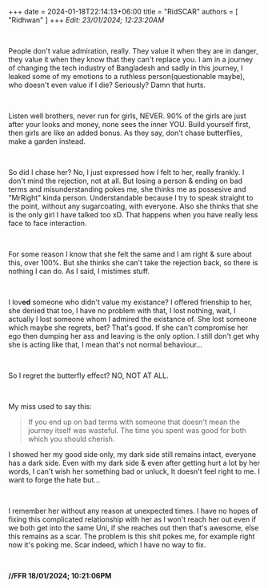 +++ 
date = 2024-01-18T22:14:13+06:00
title = "RidSCAR"
authors = [ "Ridhwan" ]
+++
*Edit: 23/01/2024; 12:23:20AM*

<br>

People don't value admiration, really. They value it when they are in danger, they value it when they know that they can't replace you. I am in a journey of changing the tech industry of Bangladesh and sadly in this journey, I leaked some of my emotions to a ruthless person(questionable maybe), who doesn't even value if I die? Seriously? Damn that hurts.

<br>

Listen well brothers, never run for girls, NEVER. 90% of the girls are just after your looks and money, none sees the inner YOU. Build yourself first, then girls are like an added bonus. As they say, don't chase butterflies, make a garden instead.

<br>

So did I chase her? No, I just expressed how I felt to her, really frankly. I don't mind the rejection, not at all. But losing a person & ending on bad terms and misunderstanding pokes me, she thinks me as possesive and "MrRight" kinda person. Understandable because I try to speak straight to the point, without any sugarcoating, with everyone. Also she thinks that she is the only girl I have talked too xD. That happens when you have really less face to face interaction.

<br>

For some reason I know that she felt the same and I am right & sure about this, over 100%. But she thinks she can't take the rejection back, so there is nothing I can do. As I said, I mistimes stuff.

<br>

I lov**ed** someone who didn't value my existance? I offered frienship to her, she denied that too, I have no problem with that, I lost nothing, wait, I actually I lost someone whom I admired the existance of. She lost someone which maybe she regrets, bet? That's good. If she can't compromise her ego then dumping her ass and leaving is the only option. I still don't get why she is acting like that, I mean that's not normal behaviour...

<br>

So I regret the butterfly effect? NO, NOT AT ALL.

<br>

My miss used to say this:

>If you end up on bad terms with someone that doesn't mean the journey itself was wasteful. The time you spent was good for both which you should cherish.

I showed her my good side only, my dark side still remains intact, everyone has a dark side. Even with my dark side & even after getting hurt a lot by her words, I can't wish her something bad or unluck, It doesn't feel right to me. I want to forge the hate but...

<br>

I remember her without any reason at unexpected times. I have no hopes of fixing this complicated relationship with her as I won't reach her out even if we both get into the same Uni, if she reaches out then that's awesome, else this remains as a scar. The problem is this shit pokes me, for example right now it's poking me. Scar indeed, which I have no way to fix.

<br>

**//FFR 18/01/2024; 10:21:06PM**

